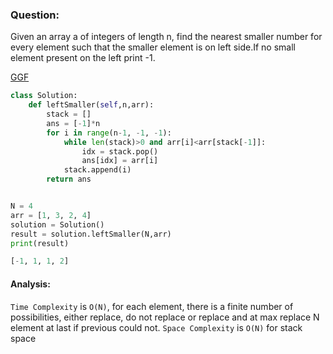 ### Question:

Given an array a of integers of length n, find the nearest smaller number for every element such that the smaller element is on left side.If no small element present on the left print -1.

<a href="https://www.geeksforgeeks.org/problems/smallest-number-on-left3403/1?itm_source=geeksforgeeks" target="_blank">GGF</a>

```py
class Solution:
    def leftSmaller(self,n,arr):
        stack = []
        ans = [-1]*n
        for i in range(n-1, -1, -1):
            while len(stack)>0 and arr[i]<arr[stack[-1]]:
                idx = stack.pop()
                ans[idx] = arr[i]
            stack.append(i)
        return ans


N = 4
arr = [1, 3, 2, 4]
solution = Solution()
result = solution.leftSmaller(N,arr)
print(result)

[-1, 1, 1, 2]
```

#### Analysis:

`Time Complexity` is `O(N)`, for each element, there is a finite number of possibilities, either replace, do not replace or replace and at max replace N element at last if previous could not.
`Space Complexity` is `O(N)` for stack space
